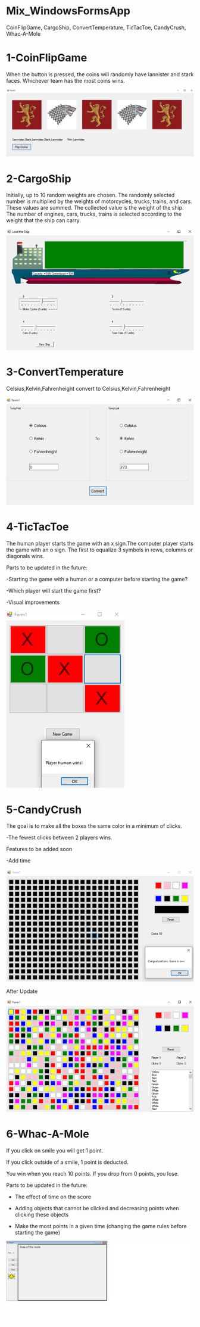 # Mix_WindowsFormsApp
CoinFlipGame, CargoShip, ConvertTemperature, TicTacToe, CandyCrush, Whac-A-Mole

# 1-CoinFlipGame

When the button is pressed, the coins will randomly have lannister and stark faces. Whichever team has the most coins wins.

![This is an image](https://github.com/ozcanguler/Mix_WindowsFormsApp/blob/master/images/CoinFlip1.PNG)

# 2-CargoShip

Initially, up to 10 random weights are chosen. The randomly selected number is multiplied by the weights of motorcycles, trucks, trains, and cars. 
These values are summed. The collected value is the weight of the ship.
The number of engines, cars, trucks, trains is selected according to the weight that the ship can carry.

![This is an image](https://github.com/ozcanguler/Mix_WindowsFormsApp/blob/master/images/CargoShip1.PNG)

# 3-ConvertTemperature

Celsius,Kelvin,Fahrenheight convert to Celsius,Kelvin,Fahrenheight 

![This is an image](https://github.com/ozcanguler/Mix_WindowsFormsApp/blob/master/images/Temperature.PNG)

# 4-TicTacToe

The human player starts the game with an x sign.The computer player starts the game with an o sign.
The first to equalize 3 symbols in rows, columns or diagonals wins.

Parts to be updated in the future:

-Starting the game with a human or a computer before starting the game?

-Which player will start the game first?

-Visual improvements

![This is an image](https://github.com/ozcanguler/Mix_WindowsFormsApp/blob/master/images/TicTacToe.PNG)

# 5-CandyCrush

The goal is to make all the boxes the same color in a minimum of clicks.

-The fewest clicks between 2 players wins.

Features to be added soon

-Add time

![This is an image](https://github.com/ozcanguler/Mix_WindowsFormsApp/blob/master/images/CandyCrush.PNG)

 After Update
 
![This is an image](https://github.com/ozcanguler/Mix_WindowsFormsApp/blob/master/images/CandyCrush1.PNG)

# 6-Whac-A-Mole

If you click on smile you will get 1 point.

If you click outside of a smile, 1 point is deducted.

You win when you reach 10 points. If you drop from 0 points, you lose.

Parts to be updated in the future:

- The effect of time on the score

- Adding objects that cannot be clicked and decreasing points when clicking these objects

- Make the most points in a given time (changing the game rules before starting the game)

![This is an image](https://github.com/ozcanguler/Mix_WindowsFormsApp/blob/master/images/WhackMole.png)
